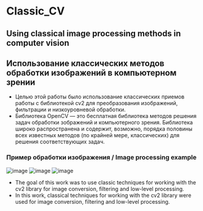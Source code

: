 # Classic_CV
## Using classical image processing methods in computer vision
## Использование классических методов обработки изображений в компьютерном зрении

* Целью этой работы было использование классических приемов работы с библиотекой cv2 для преобразования изображений, фильтрации и низкоуровневой обработки.
* Библиотека OpenCV — это бесплатная библиотека методов решения задач обработки зображений и компьютерного зрения. Библиотека широко распространена и содержит, возможно, порядка половины всех известных методов (по крайней мере, классических) для решения соответствующих задач.

### Пример обработки изображения / Image processing example
![image](https://github.com/ArtemAvgutin/Classic_CV/assets/131138862/45de16fa-ec0a-49bc-94ce-7a1fe1857c79)
![image](https://github.com/ArtemAvgutin/Classic_CV/assets/131138862/dc324a4c-ca6a-449d-9ccb-f14503e92d2d)
![image](https://github.com/ArtemAvgutin/Classic_CV/assets/131138862/19542d8f-8654-43a9-b031-c2ecfac3b2b9)


* The goal of this work was to use classic techniques for working with the cv2 library for image conversion, filtering and low-level processing.
* In this work, classical techniques for working with the cv2 library were used for image conversion, filtering and low-level processing.
